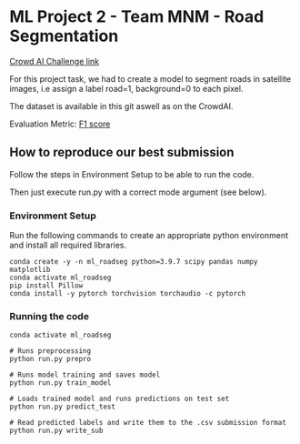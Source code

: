 
# ML Project 2 - Team MNM - Road Segmentation

[Crowd AI Challenge link](https://www.aicrowd.com/challenges/epfl-ml-road-segmentation)

For this project task, we had to create a model to segment roads in satellite images, i.e assign a label road=1, background=0 to each pixel.

The dataset is available in this git aswell as on the CrowdAI.

Evaluation Metric: [F1 score](https://en.wikipedia.org/wiki/F-score)

## How to reproduce our best submission

Follow the steps in Environment Setup to be able to run the code.

Then just execute run.py with a correct mode argument (see below).

### Environment Setup

Run the following commands to create an appropriate python environment and install all required libraries.

```shell
conda create -y -n ml_roadseg python=3.9.7 scipy pandas numpy matplotlib
conda activate ml_roadseg
pip install Pillow
conda install -y pytorch torchvision torchaudio -c pytorch
```

### Running the code

```shell
conda activate ml_roadseg

# Runs preprocessing
python run.py prepro

# Runs model training and saves model
python run.py train_model

# Loads trained model and runs predictions on test set
python run.py predict_test

# Read predicted labels and write them to the .csv submission format
python run.py write_sub
```
